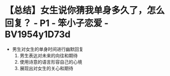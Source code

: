 # 【总结】女生说你猜我单身多久了，怎么回复？ - P1 - 笨小子恋爱 - BV1954y1D73d

-   男生对女生的单身时间进行幽默回复
    1.  男生表达对未来的向往和期待
    2.  使用诗意的语言形容自己的心境
    3.  展现出对女生的关心和期待